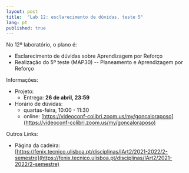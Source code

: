 ```yaml
---
layout: post
title:  "Lab 12: esclarecimento de dúvidas, teste 5"
lang: pt
published: true
---
```


No 12º laboratório, o plano é:
- Esclarecimento de dúvidas sobre Aprendizagem por Reforço
- Realização do 5º teste (MAP30) -- Planeamento e Aprendizagem por Reforço

Informações:
- Projeto:
	- Entrega: **26 de abril, 23:59**
- Horário de dúvidas:
	- quartas-feira, 10:00 - 11:30
	- online: [https://videoconf-colibri.zoom.us/my/goncaloraposo](https://videoconf-colibri.zoom.us/my/goncaloraposo) 

Outros Links:
- Página da cadeira: [https://fenix.tecnico.ulisboa.pt/disciplinas/IArt2/2021-2022/2-semestre](https://fenix.tecnico.ulisboa.pt/disciplinas/IArt2/2021-2022/2-semestre)
